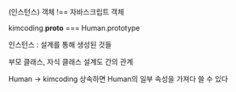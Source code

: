 (인스턴스) 객체 !== 자바스크립트 객체

<!-- !클래스와 인스턴스의 관계 -->
kimcoding.__proto__ === Human.prototype

인스턴스 : 설계를 통해 생성된 것들

부모 클래스, 자식 클래스
설계도 간의 관계

Human -> kimcoding 상속하면
Human의 일부 속성을 가져다 쓸 수 있다
